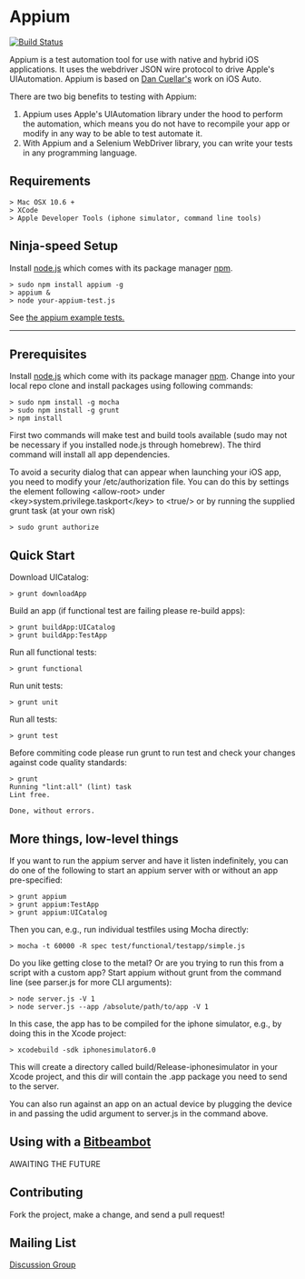 Appium
=========

[![Build Status](https://api.travis-ci.org/appium/appium.png?branch=master)](https://travis-ci.org/appium/appium)

Appium is a test automation tool for use with native and hybrid iOS applications. It uses the webdriver JSON  wire protocol to drive Apple's UIAutomation. Appium is based on [Dan Cuellar's](http://github.com/penguinho) work on iOS Auto.

There are two big benefits to testing with Appium:

1.  Appium uses Apple's UIAutomation library under the hood to perform the automation, which means you do not have to recompile your app or modify in any way to be able to test automate it.
2.  With Appium and a Selenium WebDriver library, you can write your tests in any programming language.

Requirements
------------

    > Mac OSX 10.6 +
    > XCode
    > Apple Developer Tools (iphone simulator, command line tools)

Ninja-speed Setup
------------
Install [node.js](http://nodejs.org/) which comes with its package manager [npm](https://npmjs.org/).

    > sudo npm install appium -g
    > appium &
    > node your-appium-test.js

See [the appium example tests.](https://github.com/appium/appium/tree/master/sample-code/examples)

- - -

Prerequisites
------------
Install [node.js](http://nodejs.org/) which come with its package manager [npm](https://npmjs.org/).
Change into your local repo clone and install packages using following commands:

    > sudo npm install -g mocha
    > sudo npm install -g grunt
    > npm install

First two commands will make test and build tools available (sudo may not be necessary if you installed node.js through homebrew). The third command will install all app dependencies.

To avoid a security dialog that can appear when launching your iOS app, you need to modify your /etc/authorization file. You can do this by settings the element following &lt;allow-root&gt; under &lt;key&gt;system.privilege.taskport&lt;/key&gt; to &lt;true/&gt; or by running the supplied grunt task (at your own risk)

    > sudo grunt authorize

Quick Start
-----------
Download UICatalog:

    > grunt downloadApp

Build an app (if functional test are failing please re-build apps):

    > grunt buildApp:UICatalog
    > grunt buildApp:TestApp

Run all functional tests:

    > grunt functional

Run unit tests:

    > grunt unit

Run all tests:

    > grunt test

Before commiting code please run grunt to run test and check your changes against code quality standards:

    > grunt
    Running "lint:all" (lint) task
    Lint free.

    Done, without errors.

More things, low-level things
-----------
If you want to run the appium server and have it listen indefinitely, you can
do one of the following to start an appium server with or without an app
pre-specified:

    > grunt appium
    > grunt appium:TestApp
    > grunt appium:UICatalog

Then you can, e.g., run individual testfiles using Mocha directly:

    > mocha -t 60000 -R spec test/functional/testapp/simple.js

Do you like getting close to the metal? Or are you trying to run this from
a script with a custom app? Start appium without grunt from the
command line (see parser.js for more CLI arguments):

    > node server.js -V 1
    > node server.js --app /absolute/path/to/app -V 1

In this case, the app has to be compiled for the iphone simulator, e.g., by
doing this in the Xcode project:

    > xcodebuild -sdk iphonesimulator6.0

This will create a directory called build/Release-iphonesimulator in your Xcode
project, and this dir will contain the .app package you need to send to the
server.

You can also run against an app on an actual device by plugging the device in
and passing the udid argument to server.js in the command above.

Using with a [Bitbeambot](http://bitbeam.org)
-----------
AWAITING THE FUTURE

Contributing
------------
Fork the project, make a change, and send a pull request!

Mailing List
-----------
[Discussion Group](https://groups.google.com/d/forum/appium-discuss)
